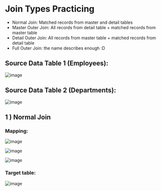 
# Join Types Practicing
- Normal Join: Matched records from master and detail tables
- Master Outer Join: All records from detail table + matched records from master table
- Detail Outer Join: All records from master table + matched records from detail table
- Full Outer Join: the name describes enough :D

## Source Data Table 1 (Employees):
![image](https://github.com/MohamedWageh09/ETL-Practicing/assets/120044385/9cf06e21-9985-4208-8aee-1bf27c67c84a)

## Source Data Table 2 (Departments):
![image](https://github.com/MohamedWageh09/ETL-Practicing/assets/120044385/a59d43c5-87fc-43f1-ad86-33f39f586a30)

## 1 ) Normal Join
### Mapping:
![image](https://github.com/MohamedWageh09/ETL-Practicing/assets/120044385/cb811889-981e-4862-8052-76210573261b)

![image](https://github.com/MohamedWageh09/ETL-Practicing/assets/120044385/6fe1134a-78c2-477c-84cb-9e099a90bf22)

![image](https://github.com/MohamedWageh09/ETL-Practicing/assets/120044385/51eb5eaf-15db-4f88-ad0e-1696227d36c8)

### Target table:
![image](https://github.com/MohamedWageh09/ETL-Practicing/assets/120044385/54e9f8dc-bfc0-4ee8-9cfd-7f6694739c55)




